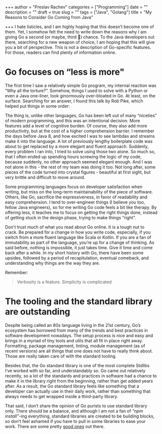 +++
author = "Preslav Rachev"
categories = ["Programming"]
date = ""
description = ""
draft = true
slug = ""
tags = ["Java", "Golang"]
title = "My Reasons to Consider Go Coming from Java"

+++
I hate listicles, and I am highly hoping that this doesn’t become one of them. Yet, I somehow felt the need to write down the reasons why I am giving Go a second (or maybe, third 🤔) chance. To the Java developers out there, searching for a new weapon of choice, I am hoping that this will give you a bit of perspective. This is not a description of Go-specific features. For those, readers can find plenty of information online.

# Go focuses on “less is more"

The first time I saw a relatively simple Go program, my internal reaction was “Why all the torture?”. Somehow, things I used to solve with a Python or even a Java one-liner, look ginormously over-bloated in Go. At least, on the surface. Searching for an answer, I found this talk by Rob Pike, which helped put things in some order:

The thing is, unlike other languages, Go has been left out of many “niceties” of modern programming, and this was an intentional decision. More features add a level of cognitive burden. Of course, they also add more productivity, but at the cost of a higher comprehension barrier. I remember the days before Java 8, and how excited I was to see lambdas and streams make it into the language. A lot of previously lengthy boilerplate code was about to get replaced by a more elegant and fluent approach. Suddenly, every problem I ran into, I tried to solve using those two alone. So much so, that I often ended up spending hours screwing the logic of my code, because suddenly, no other approach seemed elegant enough. And I was not alone in this - the rest of my team was doing it too. Not long after, some pieces of the code turned into crystal figures - beautiful at first sight, but very brittle and difficult to move around.

Some programming languages focus on developer satisfaction when writing, but miss on the long-term maintainability of the piece of software. Others, like Go, sacrifice the expressiveness, in favor of readability and easy comprehension.  I tend to over-engineer things (I believe you too, fellow Java engineers), so for me writing Go code feels a bit like therapy. By offering less, it teaches me to focus on getting the right things done, instead of getting stuck in the design phase, trying to make things “right”.

Don't trust much of what you read about Go online. It is a tough nut to crack. Be prepared for a change in how you write code, especially, if you switch from a more fluent language like Scala or Kotlin. If you are a fan of immutability as part of the language, you’re up for a change of thinking. As said before, nothing is impossible, it just takes time. Give it time and come back after a while. In my short history with Go, there have been some upsides, followed by a period of recapitulation, eventual comeback, and understanding why things are the way they are.

Remember:

> Verbosity is a feature. Simplicity is complicated

# The tooling and the standard library are outstanding

Despite being called an 80s language living in the 21st century, Go’s ecosystem has borrowed from many of the trends and best practices in software development nowadays. The setup process is nice and easy and brings in a myriad of tiny tools and utils that all fit in place right away. Formatting, package management, linting, module management (as of recent versions) are all things that one does not have to really think about. Those are really taken care of with the standard tooling.

Besides that, the Go standard library is one of the most complete Stdlibs I‘ve worked with so far, and understandably so. Go came out relatively recently, so a lot of the standards and practices in software had a chance to make it in the library right from the beginning, rather than get added years after. As a result, the Go standard library feels like something that a developer can actually use in their daily work, rather than something that always needs to get wrapped inside a third-party library.

That said, I don’t share the opinion of Go purists to use standard library only. There should be a balance, and although I am not a fan of _“npm install”_-ing everything, standard libraries are created to be building blocks, so don’t feel ashamed if you have to pull in some libraries to ease your work. There are some pretty [good ones](https://github.com/avelino/awesome-go) out there.